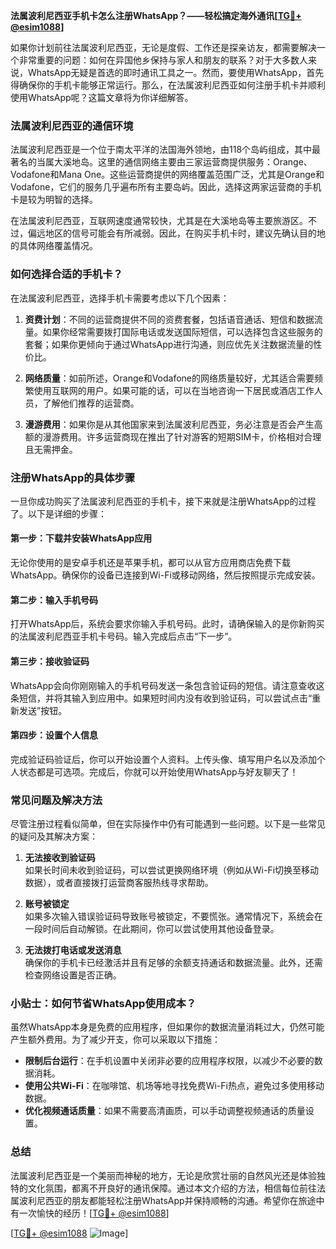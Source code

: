 **法属波利尼西亚手机卡怎么注册WhatsApp？——轻松搞定海外通讯[[TG💪+ @esim1088](https://t.me/s/esim1088)]**

如果你计划前往法属波利尼西亚，无论是度假、工作还是探亲访友，都需要解决一个非常重要的问题：如何在异国他乡保持与家人和朋友的联系？对于大多数人来说，WhatsApp无疑是首选的即时通讯工具之一。然而，要使用WhatsApp，首先得确保你的手机卡能够正常运行。那么，在法属波利尼西亚如何注册手机卡并顺利使用WhatsApp呢？这篇文章将为你详细解答。

### 法属波利尼西亚的通信环境

法属波利尼西亚是一个位于南太平洋的法国海外领地，由118个岛屿组成，其中最著名的当属大溪地岛。这里的通信网络主要由三家运营商提供服务：Orange、Vodafone和Mana One。这些运营商提供的网络覆盖范围广泛，尤其是Orange和Vodafone，它们的服务几乎遍布所有主要岛屿。因此，选择这两家运营商的手机卡是较为明智的选择。

在法属波利尼西亚，互联网速度通常较快，尤其是在大溪地岛等主要旅游区。不过，偏远地区的信号可能会有所减弱。因此，在购买手机卡时，建议先确认目的地的具体网络覆盖情况。

### 如何选择合适的手机卡？

在法属波利尼西亚，选择手机卡需要考虑以下几个因素：

1. **资费计划**：不同的运营商提供不同的资费套餐，包括语音通话、短信和数据流量。如果你经常需要拨打国际电话或发送国际短信，可以选择包含这些服务的套餐；如果你更倾向于通过WhatsApp进行沟通，则应优先关注数据流量的性价比。

2. **网络质量**：如前所述，Orange和Vodafone的网络质量较好，尤其适合需要频繁使用互联网的用户。如果可能的话，可以在当地咨询一下居民或酒店工作人员，了解他们推荐的运营商。

3. **漫游费用**：如果你是从其他国家来到法属波利尼西亚，务必注意是否会产生高额的漫游费用。许多运营商现在推出了针对游客的短期SIM卡，价格相对合理且无需押金。

### 注册WhatsApp的具体步骤

一旦你成功购买了法属波利尼西亚的手机卡，接下来就是注册WhatsApp的过程了。以下是详细的步骤：

#### 第一步：下载并安装WhatsApp应用
无论你使用的是安卓手机还是苹果手机，都可以从官方应用商店免费下载WhatsApp。确保你的设备已连接到Wi-Fi或移动网络，然后按照提示完成安装。

#### 第二步：输入手机号码
打开WhatsApp后，系统会要求你输入手机号码。此时，请确保输入的是你新购买的法属波利尼西亚手机卡号码。输入完成后点击“下一步”。

#### 第三步：接收验证码
WhatsApp会向你刚刚输入的手机号码发送一条包含验证码的短信。请注意查收这条短信，并将其输入到应用中。如果短时间内没有收到验证码，可以尝试点击“重新发送”按钮。

#### 第四步：设置个人信息
完成验证码验证后，你可以开始设置个人资料。上传头像、填写用户名以及添加个人状态都是可选项。完成后，你就可以开始使用WhatsApp与好友聊天了！

### 常见问题及解决方法

尽管注册过程看似简单，但在实际操作中仍有可能遇到一些问题。以下是一些常见的疑问及其解决方案：

1. **无法接收到验证码**  
   如果长时间未收到验证码，可以尝试更换网络环境（例如从Wi-Fi切换至移动数据），或者直接拨打运营商客服热线寻求帮助。

2. **账号被锁定**  
   如果多次输入错误验证码导致账号被锁定，不要慌张。通常情况下，系统会在一段时间后自动解锁。在此期间，你可以尝试使用其他设备登录。

3. **无法拨打电话或发送消息**  
   确保你的手机卡已经激活并且有足够的余额支持通话和数据流量。此外，还需检查网络设置是否正确。

### 小贴士：如何节省WhatsApp使用成本？

虽然WhatsApp本身是免费的应用程序，但如果你的数据流量消耗过大，仍然可能产生额外费用。为了减少开支，你可以采取以下措施：

- **限制后台运行**：在手机设置中关闭非必要的应用程序权限，以减少不必要的数据消耗。
- **使用公共Wi-Fi**：在咖啡馆、机场等地寻找免费Wi-Fi热点，避免过多使用移动数据。
- **优化视频通话质量**：如果不需要高清画质，可以手动调整视频通话的质量设置。

### 总结

法属波利尼西亚是一个美丽而神秘的地方，无论是欣赏壮丽的自然风光还是体验独特的文化氛围，都离不开良好的通讯保障。通过本文介绍的方法，相信每位前往法属波利尼西亚的朋友都能轻松注册WhatsApp并保持顺畅的沟通。希望你在旅途中有一次愉快的经历！[[TG💪+ @esim1088](https://t.me/s/esim1088)]

[[TG💪+ @esim1088](https://t.me/s/esim1088) ![Image](https://i.postimg.cc/4NQfJmqS/Snipaste-2025-05-13-00-14-12.png)]